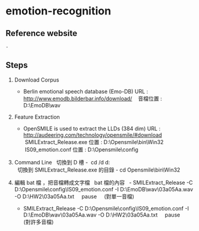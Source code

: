 # emotion-recognition

## Reference website
    - 

## Steps
1. Download Corpus
    - Berlin emotional speech database (Emo-DB)
    URL : http://www.emodb.bilderbar.info/download/
    音檔位置 : D:\EmoDB\wav
    
2. Feature Extraction
    - OpenSMILE is used to extract the LLDs (384 dim)
    URL : http://audeering.com/technology/opensmile/#download
    SMILExtract_Release.exe 位置 : D:\Opensmile\bin\Win32
    IS09_emotion.conf 位置 : D:\Opensmile\config
    
3. Command Line
   切換到 D 槽 -  cd /d d:\
   切換到 SMILExtract_Release.exe 的目錄 - cd Opensmile\bin\Win32
   
4. 編輯 bat 檔 ，把音檔轉成文字檔
   bat 檔的內容
   - SMILExtract_Release -C  D:\Opensmile\config\IS09_emotion.conf  -I D:\EmoDB\wav\03a05Aa.wav -O D:\HW2\03a05Aa.txt
     pause
     (對單一音檔)
   - SMILExtract_Release -C  D:\Opensmile\config\IS09_emotion.conf  -I D:\EmoDB\wav\03a05Aa.wav -O D:\HW2\03a05Aa.txt
     pause
     (對許多音檔)
